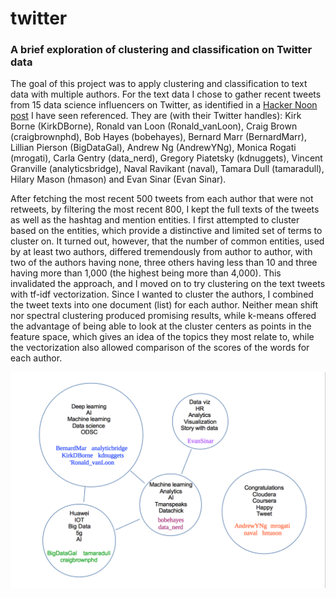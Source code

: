# twitter
### A brief exploration of clustering and classification on Twitter data

The goal of this project was to apply clustering and classification to text data with multiple authors. For the text data I chose to gather recent tweets from 15 data science influencers on Twitter, as identified in a [Hacker Noon post](https://hackernoon.com/15-big-data-analytics-and-data-science-influencers-you-should-be-following-2ad832bc1e5) I have seen referenced. They are (with their Twitter handles): Kirk Borne (KirkDBorne), Ronald van Loon (Ronald_vanLoon), Craig Brown (craigbrownphd), Bob Hayes (bobehayes), Bernard Marr (BernardMarr), Lillian Pierson (BigDataGal), Andrew Ng (AndrewYNg), Monica Rogati (mrogati), Carla Gentry (data_nerd), Gregory Piatetsky (kdnuggets), Vincent Granville (analyticsbridge), Naval Ravikant (naval), Tamara Dull (tamaradull), Hilary Mason (hmason) and Evan Sinar (Evan Sinar).

After fetching the most recent 500 tweets from each author that were not retweets, by filtering the most recent 800, I kept the full texts of the tweets as well as the hashtag and mention entities. I first attempted to cluster based on the entities, which provide a distinctive and limited set of terms to cluster on. It turned out, however, that the number of common entities, used by at least two authors, differed tremendously from author to author, with two of the authors having none, three others having less than 10 and three having more than 1,000 (the highest being more than 4,000). This invalidated the approach, and I moved on to try clustering on the text tweets with tf-idf vectorization. Since I wanted to cluster the authors, I combined the tweet texts into one document (list) for each author. Neither mean shift nor spectral clustering produced promising results, while k-means offered the advantage of being able to look at the cluster centers as points in the feature space, which gives an idea of the topics they most relate to, while the vectorization also allowed comparison of the scores of the words for each author.

















!['ROC curves'](clusters.png)
